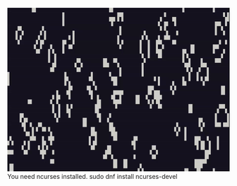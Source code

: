 ![Demo](https://github.com/davydkrysiuk/conways-game-of-life/blob/main/show.gif) \
You need ncurses installed. sudo dnf install ncurses-devel
